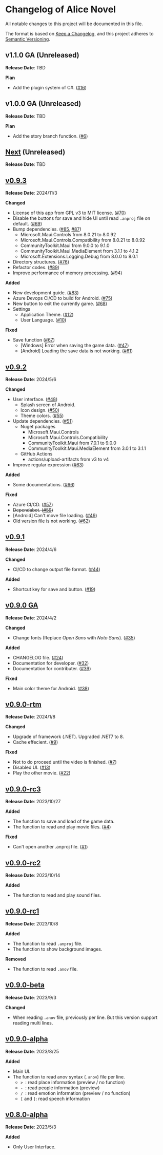 # Changelog of Alice Novel

All notable changes to this project will be documented in this file.

The format is based on [Keep a Changelog](https://keepachangelog.com/en/1.1.0/),
and this project adheres to [Semantic Versioning](https://semver.org/spec/v2.0.0.html).

## v1.1.0 GA (Unreleased)

**Release Date**: TBD

**Plan**
- Add the plugin system of C#. ([#16](https://github.com/AliceNovel/AliceNovel/issues/16))

## v1.0.0 GA (Unreleased)

**Release Date**: TBD

**Plan**
- Add the story branch function. ([#6](https://github.com/AliceNovel/AliceNovel/issues/6))

## [Next] (Unreleased)

**Release Date**: TBD

## [v0.9.3]

**Release Date**: 2024/11/3

**Changed**
- License of this app from GPL v3 to MIT license. ([#70](https://github.com/AliceNovel/AliceNovel/issues/70))
- Disable the buttons for save and hide UI until read `.anproj` file on default. ([#69](https://github.com/AliceNovel/AliceNovel/issues/69))
- Bump dependencies. ([#85](https://github.com/AliceNovel/AliceNovel/issues/85), [#87](https://github.com/AliceNovel/AliceNovel/issues/87))
  - Microsoft.Maui.Controls from 8.0.21 to 8.0.92
  - Microsoft.Maui.Controls.Compatibility from 8.0.21 to 8.0.92
  - CommunityToolkit.Maui from 9.0.0 to 9.1.0
  - CommunityToolkit.Maui.MediaElement from 3.1.1 to 4.1.2
  - Microsoft.Extensions.Logging.Debug from 8.0.0 to 8.0.1
- Directory structures. ([#76](https://github.com/AliceNovel/AliceNovel/issues/76))
- Refactor codes. ([#89](https://github.com/AliceNovel/AliceNovel/issues/89))
- Improve performance of memory processing. ([#94](https://github.com/AliceNovel/AliceNovel/issues/94))

**Added**
- New development guide. ([#83](https://github.com/AliceNovel/AliceNovel/issues/83))
- Azure Devops CI/CD to build for Android. ([#75](https://github.com/AliceNovel/AliceNovel/issues/75))
- New button to exit the currently game. ([#68](https://github.com/AliceNovel/AliceNovel/issues/68))
- Settings
  - Application Theme. ([#12](https://github.com/AliceNovel/AliceNovel/issues/12))
  - User Language. ([#10](https://github.com/AliceNovel/AliceNovel/issues/10))

**Fixed**
- Save function ([#67](https://github.com/AliceNovel/AliceNovel/issues/67))
  - \[Windows\] Error when saving the game data. ([#47](https://github.com/AliceNovel/AliceNovel/issues/47))
  - \[Android\] Loading the save data is not working. ([#61](https://github.com/AliceNovel/AliceNovel/issues/61))

## [v0.9.2]

**Release Date**: 2024/5/6

**Changed**
- User interface. ([#48](https://github.com/AliceNovel/AliceNovel/issues/48))
  - Splash screen of Android.
  - Icon design. ([#50](https://github.com/AliceNovel/AliceNovel/issues/50))
  - Theme colors. ([#55](https://github.com/AliceNovel/AliceNovel/issues/55))
- Update dependencies. ([#51](https://github.com/AliceNovel/AliceNovel/issues/51))
  - Nuget packages
    - Microsoft.Maui.Controls
    - Microsoft.Maui.Controls.Compatibility
    - CommunityToolkit.Maui from 7.0.1 to 9.0.0
    - CommunityToolkit.Maui.MediaElement from 3.0.1 to 3.1.1
  - GitHub Actions
    - actions/upload-artifacts from v3 to v4
- Improve regular expression ([#63](https://github.com/AliceNovel/AliceNovel/issues/63))

**Added**
- Some documentations. ([#66](https://github.com/AliceNovel/AliceNovel/issues/66))

**Fixed**
- Azure CI/CD. ([#57](https://github.com/AliceNovel/AliceNovel/issues/57))
- ~~Dependabot. ([#59](https://github.com/AliceNovel/AliceNovel/issues/59))~~
- \[Android\] Can't move file loading. ([#49](https://github.com/AliceNovel/AliceNovel/issues/49))
- Old version file is not working. ([#62](https://github.com/AliceNovel/AliceNovel/issues/62))

## [v0.9.1]

**Release Date**: 2024/4/6

**Changed**
- CI/CD to change output file format. ([#44](https://github.com/AliceNovel/AliceNovel/issues/44))

**Added**
- Shortcut key for save and button. ([#19](https://github.com/AliceNovel/AliceNovel/issues/19))

## [v0.9.0 GA]

**Release Date**: 2024/4/2

**Changed**
- Change fonts (Replace _Open Sans_ with _Noto Sans_). ([#35](https://github.com/AliceNovel/AliceNovel/issues/35))

**Added**
- CHANGELOG file. ([#24](https://github.com/AliceNovel/AliceNovel/issues/24))
- Documentation for developer. ([#32](https://github.com/AliceNovel/AliceNovel/issues/32))
- Documentation for contributer. ([#39](https://github.com/AliceNovel/AliceNovel/issues/39))

**Fixed**
- Main color theme for Android. ([#38](https://github.com/AliceNovel/AliceNovel/issues/38))

## [v0.9.0-rtm]

**Release Date**: 2024/1/8

**Changed**
- Upgrade of framework (.NET). Upgraded .NET7 to 8.
- Cache effecient. ([#9](https://github.com/AliceNovel/AliceNovel/issues/9))

**Fixed**
- Not to do proceed until the video is finished. ([#7](https://github.com/AliceNovel/AliceNovel/issues/7))
- Disabled UI. ([#13](https://github.com/AliceNovel/AliceNovel/issues/13))
- Play the other movie. ([#22](https://github.com/AliceNovel/AliceNovel/issues/22))

## [v0.9.0-rc3]

**Release Date**: 2023/10/27

**Added**
- The function to save and load of the game data.
- The function to read and play movie files. ([#4](https://github.com/AliceNovel/AliceNovel/issues/4))

**Fixed**
- Can't open another .anproj file. ([#1](https://github.com/AliceNovel/AliceNovel/issues/1))

## [v0.9.0-rc2]

**Release Date**: 2023/10/14

**Added**
- The function to read and play sound files.

## [v0.9.0-rc1]

**Release Date**: 2023/10/8

**Added**
- The function to read `.anproj` file.
- The function to show background images.

**Removed**
- The function to read `.anov` file.

## [v0.9.0-beta]

**Release Date**: 2023/9/3

**Changed**
- When reading `.anov` file, previously per line. But this version support reading multi lines.

## [v0.9.0-alpha]

**Release Date**: 2023/8/25

**Added**
- Main UI.
- The function to read anov syntax (`.anov`) file per line.
  - `> `: read place information (preview / no function)
  - `- `: read people information (preview)
  - `/ `: read emotion information (preview / no function)
  - `[` and `]`: read speech information

## [v0.8.0-alpha]

**Release Date**: 2023/5/3

**Added**
- Only User Interface.

<!-- Links -->
[Next]: https://github.com/AliceNovel/AliceNovel/compare/v0.9.3...HEAD
[v0.9.3]: https://github.com/AliceNovel/AliceNovel/releases/tag/v0.9.3
[v0.9.2]: https://github.com/AliceNovel/AliceNovel/releases/tag/v0.9.2
[v0.9.1]: https://github.com/AliceNovel/AliceNovel/releases/tag/v0.9.1
[v0.9.0 GA]: https://github.com/AliceNovel/AliceNovel/releases/tag/v0.9.0
[v0.9.0-rtm]: https://github.com/AliceNovel/AliceNovel/releases/tag/v0.9.0-rtm
[v0.9.0-rc3]: https://github.com/AliceNovel/AliceNovel/releases/tag/v0.9.0-rc3
[v0.9.0-rc2]: https://github.com/AliceNovel/AliceNovel/releases/tag/v0.9.0-rc2
[v0.9.0-rc1]: https://github.com/AliceNovel/AliceNovel/releases/tag/v0.9.0-rc1
[v0.9.0-beta]: https://github.com/AliceNovel/AliceNovel/releases/tag/v0.9.0-beta
[v0.9.0-alpha]: https://github.com/AliceNovel/AliceNovel/releases/tag/v0.9.0-alpha
[v0.8.0-alpha]: https://github.com/AliceNovel/AliceNovel/releases/tag/v0.8.0-alpha
